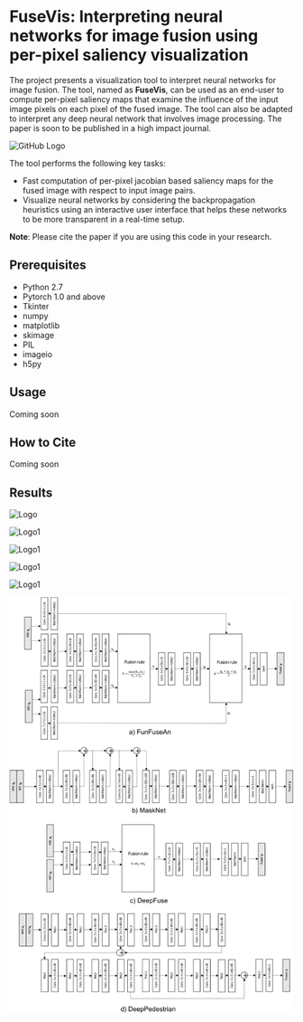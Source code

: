 # FuseVis: Interpreting neural networks for image fusion using per-pixel saliency visualization
The project presents a visualization tool to interpret neural networks for image fusion. The tool, named as **FuseVis**, can be used as an end-user to compute per-pixel saliency maps that examine the influence of the input image pixels on each pixel of the fused image. The tool can also be adapted to interpret any deep neural network that involves image processing. The paper is soon to be published in a high impact journal.

![GitHub Logo](/docs/Tool.png)


The tool performs the following key tasks:

*  Fast computation of per-pixel jacobian based saliency maps for the fused image with respect to input image pairs.
*  Visualize neural networks by considering the backpropagation heuristics using an interactive user interface that helps these networks to be more transparent in a real-time setup.

**Note**: Please cite the paper if you are using this code in your research.

## Prerequisites
* Python 2.7
* Pytorch 1.0 and above
* Tkinter
* numpy
* matplotlib
* skimage
* PIL
* imageio
* h5py

## Usage
Coming soon

## How to Cite
Coming soon

## Results

![Logo](/docs/Fused.png)

![Logo1](/docs/Guidance_images.png)

![Logo1](/docs/Guidance_RGB_images.png)

![Logo1](/docs/Jacobian_images.png)

![Logo1](/docs/Scatterplots.png)

![Logo1](/docs/Networks.png)


